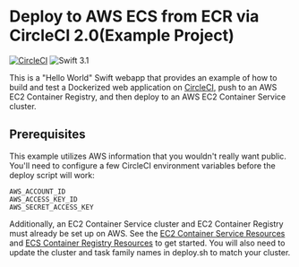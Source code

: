 # Deploy to AWS ECS from ECR via CircleCI 2.0(Example Project)
[![CircleCI](https://circleci.com/gh/iq3addLi/swift-ecs-ecr/tree/master.svg?style=shield)](https://circleci.com/gh/iq3addLi/swift-ecs-ecr/tree/master)
![Swift 3.1](https://img.shields.io/badge/Swift-3.1-orange.svg)

This is a "Hello World" Swift webapp that provides an example of how to build and test a Dockerized 
web application on [CircleCI](https://circleci.com), push to an AWS EC2 Container Registry, and then deploy to an AWS 
EC2 Container Service cluster.

## Prerequisites

This example utilizes AWS information that you wouldn't really want public. You'll need to 
configure a few CircleCI environment variables before the deploy script will work:

```
AWS_ACCOUNT_ID
AWS_ACCESS_KEY_ID
AWS_SECRET_ACCESS_KEY
```

Additionally, an EC2 Container Service cluster and EC2 Container Registry must already be set up 
on AWS. See the [EC2 Container Service Resources](https://aws.amazon.com/ecs/) and 
[ECS Container Registry Resources](https://aws.amazon.com/ecr/) to get started. You will also need to update the cluster and 
task family names in deploy.sh to match your cluster.
